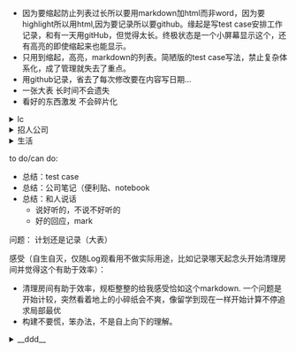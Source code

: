 * 因为要缩起防止列表过长所以要用markdown加html而非word，因为要highlight所以用html,因为要记录所以要github。缘起是写test case安排工作记录，和有一天用gitHub，但觉得太长。终极状态是一个小屏幕显示这个，还有高亮的即使缩起来也能显示。
* 只用到缩起，高亮，markdown的列表。简陋版的test case写法，禁止复杂体系化，成了管理就失去了重点。
* 用github记录，省去了每次修改要在内容写日期...
* 一张大表 长时间不会遗失
* 看好的东西激发 不会碎片化

<details>
  <summary>lc</summary>

       (all leetcode good tags included)
       hash api: 注意进出的重复
          api
          练习3
       linkedlist
          api
          练习3
       array
          api
          练习3
       tree  
          api
          练习3
       recursion  
          api
          练习3
       binary search
          api
          练习3
       DP
          api
          练习3
       DFS
          api
          练习3
       BFS
          api
          练习3
       Stack
          api
          练习3
       Graph
          api
          练习3
       回溯
          api
          练习3
       Union find
          api
          练习3
       Trie
          api
          练习3
       more...按公司，按记忆  
       材料 班 书
       难度：早晚、运气


</details>

<details>
  <summary>招人公司</summary>
  
  100个面试 http://www.1point3acres.com/bbs/home.php?mod=space&uid=101110&do=thread&view=me&type=thread&order=dateline&from=space&page=5

    1. 几率大：
        1.1 狂招人
            gg cloud
            facebook(一个同校竞争就保证有面试。一锤子买卖，必进)
            oracle cloud
            uber rider? freight?
            upgrade急速扩张（http://www.1point3acres.com/bbs/thread-433880-1-1.html）
        1.2 面试简单
            ibm
            amazon?
            yahoo?
    2. 大公司
    3. 小公司
    4. 价值排序
          GG
          大公司
          Hot startup
          小公司
    面试不难，跟其他人一样。难的是是拿面试。。。

 </details>



<details>
  <summary>生活</summary>

    1. 腿
        - 今日发现塔扇刺骨。原因回顾：现在腿差一些就没知觉，膝盖脚踝疼，但刚开始实习没有，甚至还能吹风扇只是感觉全身有些冷所以买了被子。
        timeline：
        腿在公司冷（一般），在家里不太冷？不记得了
        塔扇
        近来买的各种保暖
        
        这样看来，原因是塔扇。塔扇买是因为那个电扇吵。买电扇是因为晚上热。这个床垫吸热。所以要睡地板，塔扇不吹，至少要摇头。
        
        
            - 加热（高于体温，毯子、保暖不够）
                - 公司
                    - 晒太阳
                - 家里
                    - 电热毯
    2. 吃
        - 要吃好的，认真对待这件事
            - 快手菜
                - 西红柿炒鸡蛋都不能做，要买锅
    3. 睡好
    4. 房间整理，心里舒服效率也高
        - lables for achive. 学习、电子、生活...achive和有可能用会需要权衡，但一切工程复杂后都难以管控的
        - edc（像背包管理）:桌面、地板spare space管理：最常用最基本的的放。

 </details>
 
 
to do/can do:
- 总结：test case
- 总结：公司笔记（便利贴、notebook
- 总结：和人说话
    - 说好听的，不说不好听的
    - 好的回应，mark

 问题：
 计划还是记录（大表）
 
 感受（自生自灭，仅随Log观看用不做实际用途，比如记录哪天起念头开始清理房间并觉得这个有助于效率）：
 - 清理房间有助于效率，规柜整整的给我感受恰如这个markdown. 一个问题是开始计较，突然看着地上的小碎纸会不爽，像留学到现在一样开始计算不停追求局部最优
 - 构建不要慌，笨办法，不是自上向下的理解。


<details>
<summary> __ddd__</summary>
  <p>
  1. hi  
  2. ho<mark>sss</mark>  
  3. <mark> mi  </mark>  
  4. dsadas
  5. fsdfsd
  </p>
</details>
